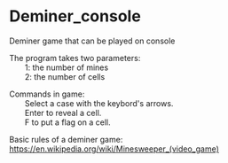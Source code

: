 # Deminer_console
Deminer game that can be played on console </br>

The program takes two parameters: </br>
  1: the number of mines </br>
  2: the number of cells</br>

Commands in game:</br>
  Select a case with the keybord's arrows.</br>
  Enter to reveal a cell.</br>
  F to put a flag on a cell.</br>

Basic rules of a deminer game: https://en.wikipedia.org/wiki/Minesweeper_(video_game)</br>

